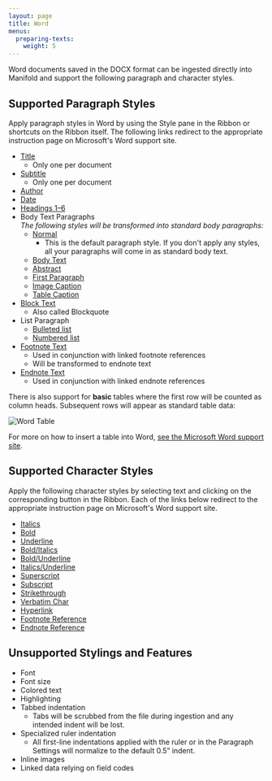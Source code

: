 ```yaml
---
layout: page
title: Word
menus:
  preparing-texts:
    weight: 5
---
```


Word documents saved in the DOCX format can be ingested directly into Manifold and support the following paragraph and character styles.

<a name="docx-para"></a>
## Supported Paragraph Styles

Apply paragraph styles in Word by using the Style pane in the Ribbon or shortcuts on the Ribbon itself. The following links redirect to the appropriate instruction page on Microsoft's Word support site.

- [Title](https://support.office.com/en-us/article/apply-styles-f8b96097-4d25-4fac-8200-6139c8093109?wt.mc_id=fsn_word_format_text)
    - Only one per document
- [Subtitle](https://support.office.com/en-us/article/apply-styles-f8b96097-4d25-4fac-8200-6139c8093109?wt.mc_id=fsn_word_format_text)
    - Only one per document
- [Author](https://support.office.com/en-us/article/apply-styles-f8b96097-4d25-4fac-8200-6139c8093109?wt.mc_id=fsn_word_format_text)
- [Date](https://support.office.com/en-us/article/apply-styles-f8b96097-4d25-4fac-8200-6139c8093109?wt.mc_id=fsn_word_format_text)
- [Headings 1–6](https://support.office.com/en-us/article/apply-styles-f8b96097-4d25-4fac-8200-6139c8093109?wt.mc_id=fsn_word_format_text)
- Body Text Paragraphs  
  *The following styles will be transformed into standard body paragraphs:*
    - [Normal](https://support.office.com/en-us/article/apply-styles-f8b96097-4d25-4fac-8200-6139c8093109?wt.mc_id=fsn_word_format_text)
        - This is the default paragraph style. If you don't apply any styles, all your paragraphs will come in as standard body text.
    - [Body Text](https://support.office.com/en-us/article/apply-styles-f8b96097-4d25-4fac-8200-6139c8093109?wt.mc_id=fsn_word_format_text)
    - [Abstract](https://support.office.com/en-us/article/apply-styles-f8b96097-4d25-4fac-8200-6139c8093109?wt.mc_id=fsn_word_format_text)
    - [First Paragraph](https://support.office.com/en-us/article/apply-styles-f8b96097-4d25-4fac-8200-6139c8093109?wt.mc_id=fsn_word_format_text)
    - [Image Caption](https://support.office.com/en-us/article/apply-styles-f8b96097-4d25-4fac-8200-6139c8093109?wt.mc_id=fsn_word_format_text)
    - [Table Caption](https://support.office.com/en-us/article/apply-styles-f8b96097-4d25-4fac-8200-6139c8093109?wt.mc_id=fsn_word_format_text)
- [Block Text](https://support.office.com/en-us/article/apply-styles-f8b96097-4d25-4fac-8200-6139c8093109?wt.mc_id=fsn_word_format_text0)
    - Also called Blockquote
- List Paragraph
    - [Bulleted list](https://support.office.com/en-us/article/Create-a-bulleted-or-numbered-list-9FF81241-58A8-4D88-8D8C-ACAB3006A23E)
    - [Numbered list](https://support.office.com/en-us/article/Create-a-bulleted-or-numbered-list-9FF81241-58A8-4D88-8D8C-ACAB3006A23E)
- [Footnote Text](https://support.office.com/en-us/article/Insert-footnotes-and-endnotes-61f3fb1a-4717-414c-9a8f-015a5f3ff4cb)
    - Used in conjunction with linked footnote references
    - Will be transformed to endnote text
- [Endnote Text](https://support.office.com/en-us/article/Insert-footnotes-and-endnotes-61f3fb1a-4717-414c-9a8f-015a5f3ff4cb)
    - Used in conjunction with linked endnote references

There is also support for **basic** tables where the first row will be counted as column heads. Subsequent rows will appear as standard table data:

![Word Table](/docs/assets/projects/word-table.png)

For more on how to insert a table into Word, [see the Microsoft Word support site](https://support.office.com/en-us/article/Insert-a-table-A138F745-73EF-4879-B99A-2F3D38BE612A).

<a name="docx-char"></a>
## Supported Character Styles

Apply the following character styles by selecting text and clicking on the corresponding button in the Ribbon. Each of the links below redirect to the appropriate instruction page on Microsoft's Word support site.

- [Italics](https://support.office.com/en-us/article/add-and-format-text-2e76a31b-a6d6-4b4e-95c2-fb780e3ac8d3?wt.mc_id=fsn_word_format_text)
- [Bold](https://support.office.com/en-us/article/add-and-format-text-2e76a31b-a6d6-4b4e-95c2-fb780e3ac8d3?wt.mc_id=fsn_word_format_text)
- [Underline](https://support.office.com/en-us/article/add-and-format-text-2e76a31b-a6d6-4b4e-95c2-fb780e3ac8d3?wt.mc_id=fsn_word_format_text)
- [Bold/Italics](https://support.office.com/en-us/article/add-and-format-text-2e76a31b-a6d6-4b4e-95c2-fb780e3ac8d3?wt.mc_id=fsn_word_format_text)
- [Bold/Underline](https://support.office.com/en-us/article/add-and-format-text-2e76a31b-a6d6-4b4e-95c2-fb780e3ac8d3?wt.mc_id=fsn_word_format_text)
- [Italics/Underline](https://support.office.com/en-us/article/add-and-format-text-2e76a31b-a6d6-4b4e-95c2-fb780e3ac8d3?wt.mc_id=fsn_word_format_text)
- [Superscript](https://support.office.com/en-us/article/add-and-format-text-2e76a31b-a6d6-4b4e-95c2-fb780e3ac8d3?wt.mc_id=fsn_word_format_text)
- [Subscript](https://support.office.com/en-us/article/add-and-format-text-2e76a31b-a6d6-4b4e-95c2-fb780e3ac8d3?wt.mc_id=fsn_word_format_text)
- [Strikethrough](https://support.office.com/en-us/article/add-and-format-text-2e76a31b-a6d6-4b4e-95c2-fb780e3ac8d3?wt.mc_id=fsn_word_format_text)
- [Verbatim Char](https://support.office.com/en-us/article/apply-styles-f8b96097-4d25-4fac-8200-6139c8093109?wt.mc_id=fsn_word_format_text)
- [Hyperlink](https://support.office.com/en-us/article/insert-hyperlinks-2eb1d51f-a897-4d73-ba76-c550f005e5ef?wt.mc_id=fsn_word_write_and_edit)
- [Footnote Reference](https://support.office.com/en-us/article/Insert-footnotes-and-endnotes-61f3fb1a-4717-414c-9a8f-015a5f3ff4cb)
- [Endnote Reference](https://support.office.com/en-us/article/Insert-footnotes-and-endnotes-61f3fb1a-4717-414c-9a8f-015a5f3ff4cb)

<a name="docx-un"></a>
## Unsupported Stylings and Features

- Font
- Font size
- Colored text
- Highlighting
- Tabbed indentation
    - Tabs will be scrubbed from the file during ingestion and any intended indent will be lost.
- Specialized ruler indentation
    - All first-line indentations applied with the ruler or in the Paragraph Settings will normalize to the default 0.5” indent.
- Inline images
- Linked data relying on field codes

